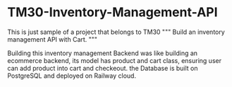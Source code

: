 # TM30-Inventory-Management-API

This is just sample of a project that belongs to TM30
"""
Build an inventory management API with Cart.
"""

Building this inventory management Backend was like building an ecommerce backend, its model has product and cart class, ensuring user can add product into cart and checkeout.
the Database is built on PostgreSQL and deployed on Railway cloud.

